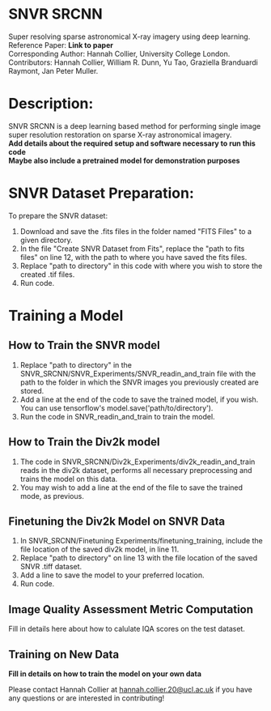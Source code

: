 # SNVR SRCNN
Super resolving sparse astronomical X-ray imagery using deep learning.\
Reference Paper: **Link to paper** \
Corresponding Author: Hannah Collier, University College London.\
Contributors: Hannah Collier, William R. Dunn, Yu Tao, Graziella Branduardi Raymont, Jan Peter Muller.

# Description: 
SNVR SRCNN is a deep learning based method for performing single image super resolution restoration on sparse X-ray astronomical imagery.\
**Add details about the required setup and software necessary to run this code**\
**Maybe also include a pretrained model for demonstration purposes**

# SNVR Dataset Preparation:
To prepare the SNVR dataset:
1. Download and save the .fits files in the folder named "FITS Files" to a given directory.
1. In the file "Create SNVR Dataset from Fits", replace the "path to fits files" on line 12, with the path to where you have saved the fits files.
1. Replace "path to directory" in this code with where you wish to store the created .tif files.
1. Run code.

# Training a Model
## How to Train the SNVR model
1. Replace "path to directory" in the SNVR_SRCNN/SNVR_Experiments/SNVR_readin_and_train file with the path to the folder in which the SNVR images you previously created are stored. 
1. Add a line at the end of the code to save the trained model, if you wish. You can use tensorflow's model.save('path/to/directory').
1. Run the code in SNVR_readin_and_train to train the model. 

## How to Train the Div2k model
1. The code in SNVR_SRCNN/Div2k_Experiments/div2k_readin_and_train reads in the div2k dataset, performs all necessary preprocessing and trains the model on this data.
1. You may wish to add a line at the end of the file to save the trained mode, as previous.

## Finetuning the Div2k Model on SNVR Data
1. In SNVR_SRCNN/Finetuning Experiments/finetuning_training, include the file location of the saved div2k model, in line 11. 
1. Replace "path to directory" on line 13 with the file location of the saved SNVR .tiff dataset.
2. Add a line to save the model to your preferred location.
3. Run code.

## Image Quality Assessment Metric Computation
Fill in details here about how to calulate IQA scores on the test dataset.

## Training on New Data
**Fill in details on how to train the model on your own data**

Please contact Hannah Collier at hannah.collier.20@ucl.ac.uk if you have any questions or are interested in contributing!
